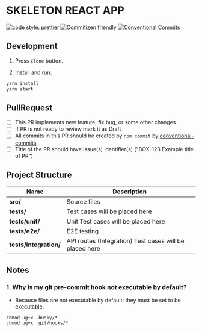 # SKELETON REACT APP

[![code style: prettier](https://img.shields.io/badge/code_style-prettier-ff69b4.svg)](http://prettier.io) [![Commitizen friendly](https://img.shields.io/badge/commitizen-friendly-brightgreen.svg)](http://commitizen.github.io/cz-cli/) [![Conventional Commits](https://img.shields.io/badge/Conventional%20Commits-1.0.0-yellow.svg)](https://conventionalcommits.org)

## Development

1. Press `Clone` button.

2. Install and run:

```bash
yarn install
yarn start
```

## PullRequest

  - [ ] This PR implements new feature, fix bug, or some other changes
  - [ ] If PR is not ready to review mark it as Draft
  - [ ] All commits in this PR should be created by `npm commit` by [conventional-commits](https://www.conventionalcommits.org/en/v1.0.0/)
  - [ ] Title of the PR should have issue(s) identifier(s) ("BOX-123 Example title of PR")

## Project Structure

| Name                        | Description                                             |
| --------------------------- | ------------------------------------------------------- |
| **src/**                    | Source files                                            |
| **tests/**                  | Test cases will be placed here                          |
| **tests/unit/**             | Unit Test cases will be placed here                     |
| **tests/e2e/**              | E2E testing                                             |
| **tests/integration/**      | API routes (Integration) Test cases will be placed here |
## Notes

### 1. Why is my git pre-commit hook not executable by default?

- Because files are not executable by default; they must be set to be executable.

```
chmod ug+x .husky/*
chmod ug+x .git/hooks/*
```
